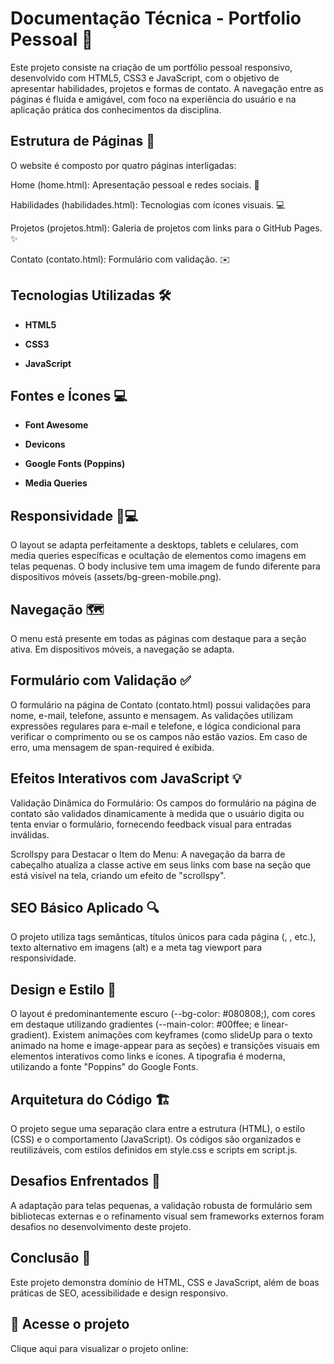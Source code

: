 # Documentação Técnica - Portfolio Pessoal 🚀

Este projeto consiste na criação de um portfólio pessoal responsivo, desenvolvido com HTML5, CSS3 e JavaScript, com o objetivo de apresentar habilidades, projetos e formas de contato. A navegação entre as páginas é fluida e amigável, com foco na experiência do usuário e na aplicação prática dos conhecimentos da disciplina.

## Estrutura de Páginas 📂

O website é composto por quatro páginas interligadas:

Home (home.html): Apresentação pessoal e redes sociais. 👋

Habilidades (habilidades.html): Tecnologias com ícones visuais. 💻

Projetos (projetos.html): Galeria de projetos com links para o GitHub Pages. ✨

Contato (contato.html): Formulário com validação. ✉️

## Tecnologias Utilizadas 🛠️
* **HTML5**

* **CSS3**

* **JavaScript**

## Fontes e Ícones 💻

* **Font Awesome**

* **Devicons**

* **Google Fonts (Poppins)**

* **Media Queries**

## Responsividade 📱💻

O layout se adapta perfeitamente a desktops, tablets e celulares, com media queries específicas e ocultação de elementos como imagens em telas pequenas. O body inclusive tem uma imagem de fundo diferente para dispositivos móveis (assets/bg-green-mobile.png).

## Navegação 🗺️

O menu está presente em todas as páginas com destaque para a seção ativa. Em dispositivos móveis, a navegação se adapta.

## Formulário com Validação ✅

O formulário na página de Contato (contato.html) possui validações para nome, e-mail, telefone, assunto e mensagem. As validações utilizam expressões regulares para e-mail e telefone, e lógica condicional para verificar o comprimento ou se os campos não estão vazios. Em caso de erro, uma mensagem de span-required é exibida.

## Efeitos Interativos com JavaScript 💡

Validação Dinâmica do Formulário: Os campos do formulário na página de contato são validados dinamicamente à medida que o usuário digita ou tenta enviar o formulário, fornecendo feedback visual para entradas inválidas.

Scrollspy para Destacar o Item do Menu: A navegação da barra de cabeçalho atualiza a classe active em seus links com base na seção que está visível na tela, criando um efeito de "scrollspy".

## SEO Básico Aplicado 🔍

O projeto utiliza tags semânticas, títulos únicos para cada página (<title>MyPortfolio-Home</title>, <title>MyPortfolio-Habilidades</title>, etc.), texto alternativo em imagens (alt) e a meta tag viewport para responsividade.

## Design e Estilo 🎨

O layout é predominantemente escuro (--bg-color: #080808;), com cores em destaque utilizando gradientes (--main-color: #00ffee; e linear-gradient). Existem animações com keyframes (como slideUp para o texto animado na home e image-appear para as seções) e transições visuais em elementos interativos como links e ícones. A tipografia é moderna, utilizando a fonte "Poppins" do Google Fonts.

## Arquitetura do Código 🏗️

O projeto segue uma separação clara entre a estrutura (HTML), o estilo (CSS) e o comportamento (JavaScript). Os códigos são organizados e reutilizáveis, com estilos definidos em style.css e scripts em script.js.

## Desafios Enfrentados 🚧

A adaptação para telas pequenas, a validação robusta de formulário sem bibliotecas externas e o refinamento visual sem frameworks externos foram desafios no desenvolvimento deste projeto.

## Conclusão 🎉

Este projeto demonstra domínio de HTML, CSS e JavaScript, além de boas práticas de SEO, acessibilidade e design responsivo.

## 🚀 Acesse o projeto

Clique aqui para visualizar o projeto online:

